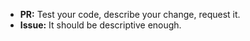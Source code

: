 * **PR:** Test your code, describe your change, request it.
* **Issue:** It should be descriptive enough.
